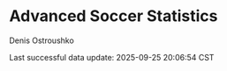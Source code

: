 # Advanced Soccer Statistics
Denis Ostroushko

<!-- gfm -->

Last successful data update: 2025-09-25 20:06:54 CST
